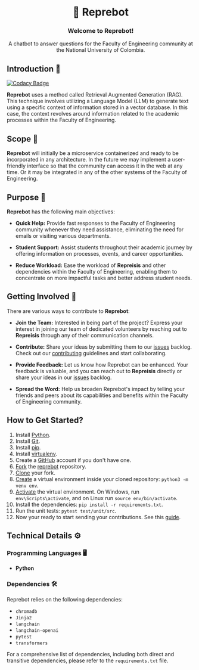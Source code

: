 <h1 align="center"> 🤖 Reprebot </h1>

<div align="center">
  <h3>Welcome to <b>Reprebot</b>!</h3>

  A chatbot to answer questions for the Faculty of Engineering community at the
  National University of Colombia.
</div>

## Introduction 🚀

[![Codacy Badge](https://api.codacy.com/project/badge/Grade/5b54e999c11d4aeabdd058e45b38c827)](https://app.codacy.com/gh/Represoft/reprebot?utm_source=github.com&utm_medium=referral&utm_content=Represoft/reprebot&utm_campaign=Badge_Grade)

**Reprebot** uses a method called Retrieval Augmented Generation (RAG).
This technique involves utilizing a Language Model (LLM) to generate text using
a specific context of information stored in a vector database. In this case,
the context revolves around information related to the academic processes within
the Faculty of Engineering.

## Scope 🔭

**Reprebot** will initially be a microservice containerized and ready to be
incorporated in any architecture. In the future we may implement a user-friendly
interface so that the community can access it in the web at any time. Or it may
be integrated in any of the other systems of the Faculty of Engineering.

## Purpose 🎯

**Reprebot** has the following main objectives:

- **Quick Help:** Provide fast responses to the Faculty of Engineering community
whenever they need assistance, eliminating the need for emails or visiting
various departments.

- **Student Support:** Assist students throughout their academic journey by
offering information on processes, events, and career opportunities.

- **Reduce Workload:** Ease the workload of **Repreisis** and other dependencies
within the Faculty of Engineering, enabling them to concentrate on more 
impactful tasks and better address student needs.

## Getting Involved 🙌

There are various ways to contribute to **Reprebot**:

- **Join the Team:** Interested in being part of the project? Express your
interest in joining our team of dedicated volunteers by reaching out to
**Repreisis** through any of their communication channels.

- **Contribute:** Share your ideas by submitting them to our
[issues](https://github.com/Represoft/reprebot/issues) backlog.
Check out our [contributing](CONTRIBUTING.md) guidelines and start collaborating.

- **Provide Feedback:** Let us know how Reprebot can be enhanced. Your feedback
is valuable, and you can reach out to **Repreisis** directly or share your ideas
in our [issues](https://github.com/Represoft/reprebot/issues) backlog.

- **Spread the Word:** Help us broaden Reprebot's impact by telling your friends
and peers about its capabilities and benefits within the Faculty of Engineering
community.

## How to Get Started?

1. Install [Python](https://www.python.org/downloads/).
2. Install [Git](https://git-scm.com/downloads).
3. Install [pip](https://pip.pypa.io/en/stable/installation/).
4. Install [virtualenv](https://virtualenv.pypa.io/en/latest/installation.html).
5. Create a [GitHub](https://docs.github.com/en/get-started/start-your-journey/creating-an-account-on-github) account if you don't have one.
6. [Fork](https://docs.github.com/en/pull-requests/collaborating-with-pull-requests/working-with-forks/fork-a-repo) the [reprebot](https://github.com/Represoft/reprebot) repository.
7. [Clone](https://docs.github.com/en/repositories/creating-and-managing-repositories/cloning-a-repository) your fork.
8. [Create](https://docs.python.org/3/library/venv.html) a virtual environment
inside your cloned repository: `python3 -m venv env`.
9. [Activate](https://docs.python.org/3/tutorial/venv.html) the virtual
environment. On Windows, run `env\Scripts\activate`, and on Linux run `source env/bin/activate`.
10. Install the dependencies: `pip install -r requirements.txt`.
11. Run the unit tests: `pytest test/unit/src`.
12. Now your ready to start sending your contributions. See this
[guide](https://github.com/Represoft/reprebot/blob/main/CONTRIBUTING.md).

## Technical Details ⚙️

### Programming Languages 🖥️

- **Python**

### Dependencies 🛠️

Reprebot relies on the following dependencies:

- `chromadb`
- `Jinja2`
- `langchain`
- `langchain-openai`
- `pytest`
- `transformers`

For a comprehensive list of dependencies, including both direct and transitive
dependencies, please refer to the `requirements.txt` file.
